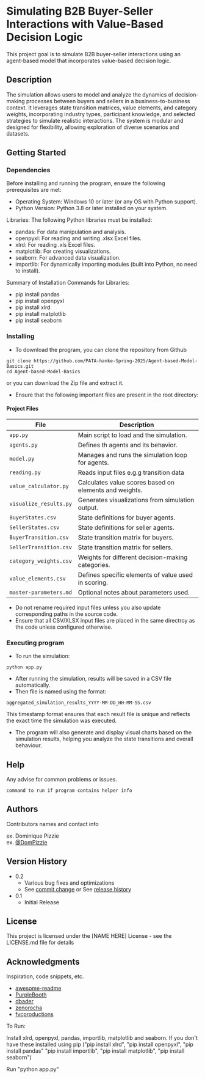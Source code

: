# Simulating B2B Buyer-Seller Interactions with Value-Based Decision Logic​

This project goal is to simulate B2B buyer-seller interactions using an agent-based model that incorporates value-based decision logic. 

## Description

 The simulation allows users to model and analyze the dynamics of decision-making processes between buyers and sellers in a business-to-business context. It leverages state transition matrices, value elements, and category weights, incorporating industry types, participant knowledge, and selected strategies to simulate realistic interactions. The system is modular and designed for flexibility, allowing exploration of diverse scenarios and datasets.

## Getting Started

### Dependencies
Before installing and running the program, ensure the following prerequisites are met:

- Operating System: Windows 10 or later (or any OS with Python support).
- Python Version: Python 3.8 or later installed on your system.

Libraries: The following Python libraries must be installed:
- pandas: For data manipulation and analysis.
- openpyxl: For reading and writing .xlsx Excel files.
- xlrd: For reading .xls Excel files.
- matplotlib: For creating visualizations.
- seaborn: For advanced data visualization.
- importlib: For dynamically importing modules (built into Python, no need to install).

Summary of Installation Commands for Libraries:
- pip install pandas
- pip install openpyxl
- pip install xlrd
- pip install matplotlib
- pip install seaborn

### Installing

- To download the program, you can clone the repository from Github
```
git clone https://github.com/PATA-hanke-Spring-2025/Agent-based-Model-Basics.git
cd Agent-based-Model-Basics
```
or you can download the Zip file and extract it.
- Ensure that the following important files are present in the root directory:

#### Project Files
| File                                  | Description                                            |
| ------------------------------------- | ------------------------------------------------------ |
| `app.py`                              | Main script to load and the simulation.                |
| `agents.py`                           | Defines th agents and its behavior.                    |
| `model.py`                            | Manages and runs the simulation loop for agents.       |
| `reading.py`                          | Reads input files e.g.g transition data                |
| `value_calculator.py`                 | Calculates value scores based on elements and weights. |
| `visualize_results.py`                | Generates visualizations from simulation output.       |
| `BuyerStates.csv`                     | State definitions for buyer agents.                    |
| `SellerStates.csv`                    | State definitions for seller agents.                   |
| `BuyerTransition.csv`                 | State transition matrix for buyers.                    |
| `SellerTransition.csv`                | State transition matrix for sellers.                   |
| `category_weights.csv`                | Weights for different decision-making categories.      |
| `value_elements.csv`                  | Defines specific elements of value used in scoring.    |
| `master-parameters.md`                | Optional notes about parameters used.                  |

- Do not rename required input files unless you also update corresponding paths in the source code.
- Ensure that all CSV/XLSX input files are placed in the same directroy as the code unless configured otherwise.

### Executing program

- To run the simulation:
```
python app.py
```
- After running the simulation, results will be saved in a CSV file automatically.
- Then file is named using the format:
```
aggregated_simulation_results_YYYY-MM-DD_HH-MM-SS.csv
```
This timestamp format ensures that each result file is unique and reflects the exact time the simulation was executed.
- The program will also generate and display visual charts based on the simulation results, helping you analyze the state transitions and overall behaviour.


## Help

Any advise for common problems or issues.
```
command to run if program contains helper info
```

## Authors

Contributors names and contact info

ex. Dominique Pizzie  
ex. [@DomPizzie](https://twitter.com/dompizzie)

## Version History

* 0.2
    * Various bug fixes and optimizations
    * See [commit change]() or See [release history]()
* 0.1
    * Initial Release

## License

This project is licensed under the [NAME HERE] License - see the LICENSE.md file for details

## Acknowledgments

Inspiration, code snippets, etc.
* [awesome-readme](https://github.com/matiassingers/awesome-readme)
* [PurpleBooth](https://gist.github.com/PurpleBooth/109311bb0361f32d87a2)
* [dbader](https://github.com/dbader/readme-template)
* [zenorocha](https://gist.github.com/zenorocha/4526327)
* [fvcproductions](https://gist.github.com/fvcproductions/1bfc2d4aecb01a834b46)

To Run:


Install xlrd, openpyxl, pandas, importlib, matplotlib and seaborn. If you don't have these installed using pip ("pip install xlrd", "pip install openpyxl", "pip install pandas" "pip install importlib", "pip install matplotlib", "pip install seaborn")

Run "python app.py"

